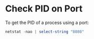 # Check PID on Port

To get the PID of a process using a port:

```powershell
netstat -nao | select-string "8080"
```